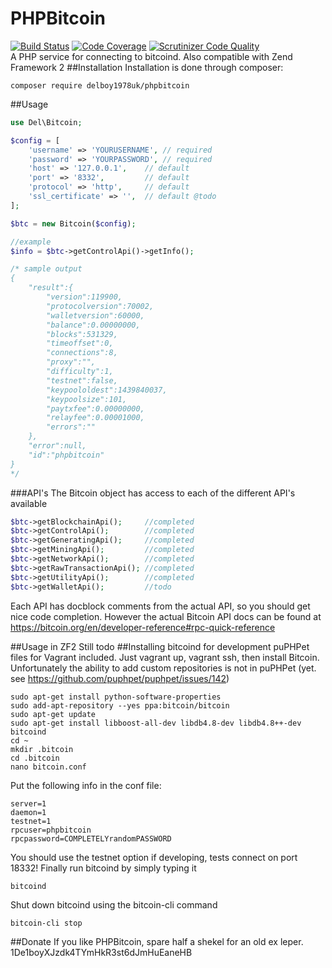 # PHPBitcoin
[![Build Status](https://travis-ci.org/delboy1978uk/PHPBitcoin.png?branch=master)](https://travis-ci.org/delboy1978uk/PHPBitcoin) [![Code Coverage](https://scrutinizer-ci.com/g/delboy1978uk/PHPBitcoin/badges/coverage.png?b=master)](https://scrutinizer-ci.com/g/delboy1978uk/PHPBitcoin/?branch=master) [![Scrutinizer Code Quality](https://scrutinizer-ci.com/g/delboy1978uk/PHPBitcoin/badges/quality-score.png?b=master)](https://scrutinizer-ci.com/g/delboy1978uk/PHPBitcoin/?branch=master) <br />
A PHP service for connecting to bitcoind. Also compatible with Zend Framework 2
##Installation
Installation is done through composer:
```
composer require delboy1978uk/phpbitcoin
```
##Usage
```php
use Del\Bitcoin;

$config = [
    'username' => 'YOURUSERNAME', // required
    'password' => 'YOURPASSWORD', // required
    'host' => '127.0.0.1',    // default
    'port' => '8332',         // default
    'protocol' => 'http',     // default
    'ssl_certificate' => '',  // default @todo
];

$btc = new Bitcoin($config);

//example
$info = $btc->getControlApi()->getInfo();

/* sample output
{
    "result":{
        "version":119900,
        "protocolversion":70002,
        "walletversion":60000,
        "balance":0.00000000,
        "blocks":531329,
        "timeoffset":0,
        "connections":8,
        "proxy":"",
        "difficulty":1,
        "testnet":false,
        "keypoololdest":1439840037,
        "keypoolsize":101,
        "paytxfee":0.00000000,
        "relayfee":0.00001000,
        "errors":""
    },
    "error":null,
    "id":"phpbitcoin"
}
*/
```
###API's
The Bitcoin object has access to each of the different API's available
```php
$btc->getBlockchainApi();     //completed
$btc->getControlApi();        //completed
$btc->getGeneratingApi();     //completed
$btc->getMiningApi();         //completed
$btc->getNetworkApi();        //completed
$btc->getRawTransactionApi(); //completed
$btc->getUtilityApi();        //completed
$btc->getWalletApi();         //todo
```
Each API has docblock comments from the actual API, so you should get nice code completion.
However the actual Bitcoin API docs can be found at https://bitcoin.org/en/developer-reference#rpc-quick-reference

##Usage in ZF2
Still todo
##Installing bitcoind for development
puPHPet files for Vagrant included. Just vagrant up, vagrant ssh, then install Bitcoin. Unfortunately the ability to add custom repositories is not in puPHPet (yet. see https://github.com/puphpet/puphpet/issues/142)
```
sudo apt-get install python-software-properties
sudo add-apt-repository --yes ppa:bitcoin/bitcoin
sudo apt-get update
sudo apt-get install libboost-all-dev libdb4.8-dev libdb4.8++-dev bitcoind
cd ~
mkdir .bitcoin
cd .bitcoin
nano bitcoin.conf
```
Put the following info in the conf file:
```
server=1
daemon=1
testnet=1
rpcuser=phpbitcoin
rpcpassword=COMPLETELYrandomPASSWORD
```
You should use the testnet option if developing, tests connect on port 18332! Finally run bitcoind by simply typing it
```
bitcoind
```
Shut down bitcoind using the bitcoin-cli command
```
bitcoin-cli stop
```
##Donate
If you like PHPBitcoin, spare half a shekel for an old ex leper.
1De1boyXJzdk4TYmHkR3st6dJmHuEaneHB